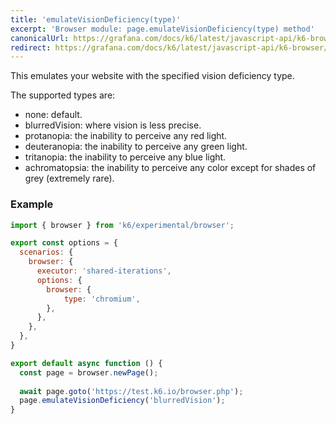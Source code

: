 ```yaml
---
title: 'emulateVisionDeficiency(type)'
excerpt: 'Browser module: page.emulateVisionDeficiency(type) method'
canonicalUrl: https://grafana.com/docs/k6/latest/javascript-api/k6-browser/page/emulatevisiondeficiency/
redirect: https://grafana.com/docs/k6/latest/javascript-api/k6-browser/page/emulatevisiondeficiency/
---
```


This emulates your website with the specified vision deficiency type.

The supported types are:
  - none: default.
  - blurredVision: where vision is less precise.
  - protanopia: the inability to perceive any red light.
  - deuteranopia: the inability to perceive any green light.
  - tritanopia: the inability to perceive any blue light.
  - achromatopsia: the inability to perceive any color except for shades of grey (extremely rare).

### Example

<CodeGroup labels={[]}>

```javascript
import { browser } from 'k6/experimental/browser';

export const options = {
  scenarios: {
    browser: {
      executor: 'shared-iterations',
      options: {
        browser: {
            type: 'chromium',
        },
      },
    },
  },
}

export default async function () {
  const page = browser.newPage();
  
  await page.goto('https://test.k6.io/browser.php');
  page.emulateVisionDeficiency('blurredVision');
}
```

</CodeGroup>


